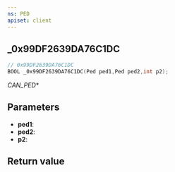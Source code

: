 ```yaml
---
ns: PED
apiset: client
---
```

## _0x99DF2639DA76C1DC

```c
// 0x99DF2639DA76C1DC
BOOL _0x99DF2639DA76C1DC(Ped ped1,Ped ped2,int p2);
```

_CAN_PED_*

## Parameters
* **ped1**:
* **ped2**:
* **p2**:

## Return value

